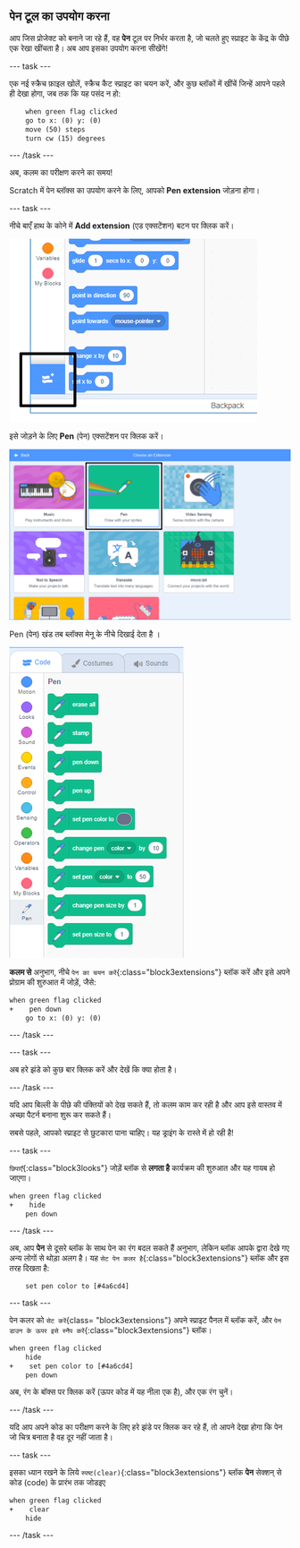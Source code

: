 ## पेन टूल का उपयोग करना

आप जिस प्रोजेक्ट को बनाने जा रहे हैं, वह **पेन** टूल पर निर्भर करता है, जो चलते हुए स्प्राइट के केंद्र के पीछे एक रेखा खींचता है। अब आप इसका उपयोग करना सीखेंगे!

--- task ---

एक नई स्क्रैच फ़ाइल खोलें, स्क्रैच कैट स्प्राइट का चयन करें, और कुछ ब्लॉकों में खींचें जिन्हें आपने पहले ही देखा होगा, जब तक कि यह पसंद न हो:

```blocks3
    when green flag clicked
    go to x: (0) y: (0)
    move (50) steps
    turn cw (15) degrees
```

--- /task ---

अब, कलम का परीक्षण करने का समय!

Scratch में पेन ब्लॉक्स का उपयोग करने के लिए, आपको **Pen extension** जोड़ना होगा।

--- task ---

नीचे बाएँ हाथ के कोने में **Add extension** (एड एक्सटेंशन) बटन पर क्लिक करें।

![हाइलाइट किया हुआ एक्सटेंशन बटन जोड़ें](images/add-extension-annotated.png)

इसे जोड़ने के लिए **Pen** (पेन) एक्सटेंशन पर क्लिक करें।

![हाइलाइट किया हुआ पेन एक्सटेंशन](images/click-pen-annotated.png)

Pen (पेन) खंड तब ब्लॉक्स मेनू के नीचे दिखाई देता है ।

![पेन एक्सटेंशन ब्लॉक](images/pen-extension-blocks.png)

**कलम से** अनुभाग, नीचे `पेन का चयन करें`{:class="block3extensions"} ब्लॉक करें और इसे अपने प्रोग्राम की शुरुआत में जोड़ें, जैसे:

```blocks3
when green flag clicked
+    pen down
    go to x: (0) y: (0)
```

--- /task ---

--- task ---

अब हरे झंडे को कुछ बार क्लिक करें और देखें कि क्या होता है।

--- /task ---

यदि आप बिल्ली के पीछे की पंक्तियों को देख सकते हैं, तो कलम काम कर रही है और आप इसे वास्तव में अच्छा पैटर्न बनाना शुरू कर सकते हैं।

सबसे पहले, आपको स्प्राइट से छुटकारा पाना चाहिए। यह ड्राइंग के रास्ते में हो रही है!

--- task ---

`छिपाएँ`{:class="block3looks"} जोड़ें ब्लॉक से **लगता है** कार्यक्रम की शुरुआत और यह गायब हो जाएगा।

```blocks3
when green flag clicked
+    hide
    pen down
```

--- /task ---

अब, आप **पेन** से दूसरे ब्लॉक के साथ पेन का रंग बदल सकते हैं अनुभाग, लेकिन ब्लॉक आपके द्वारा देखे गए अन्य लोगों से थोड़ा अलग है। यह `सेट पेन कलर है`{:class="block3extensions"} ब्लॉक और इस तरह दिखता है:

```blocks3
    set pen color to [#4a6cd4]
```

--- task ---

पेन कलर को `सेट करें`{class= "block3extensions"} अपने स्प्राइट पैनल में ब्लॉक करें, और `पेन डाउन के ऊपर इसे स्नैप करें`{:class="block3extensions"} ब्लॉक।

```blocks3
when green flag clicked
    hide
+    set pen color to [#4a6cd4]
    pen down
```

अब, रंग के बॉक्स पर क्लिक करें (ऊपर कोड में यह नीला एक है), और एक रंग चुनें।

--- /task ---

यदि आप अपने कोड का परीक्षण करने के लिए हरे झंडे पर क्लिक कर रहे हैं, तो आपने देखा होगा कि पेन जो चित्र बनाता है वह दूर नहीं जाता है।

--- task ---

इसका ध्यान रखने के लिये `स्पष्ट(clear)`{:class="block3extensions"} ब्लॉक **पेन** सेक्शन् से कोड (code) ​के प्रारंभ तक जोडइए

```blocks3
when green flag clicked
+    clear
    hide
```

--- /task ---